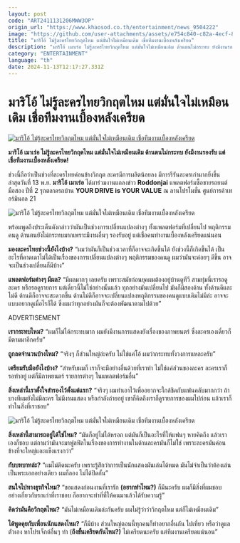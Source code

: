 ```yaml
---
layout: post
code: "ART2411131206MWW3OP"
origin_url: "https://www.khaosod.co.th/entertainment/news_9504222"
image: "https://github.com/user-attachments/assets/e754c840-c82a-4ecf-801e-48b9f5d5df71"
title: "มาริโอ้ ไม่รู้ละครไทยวิกฤตไหม แต่มั่นใจไม่เหมือนเดิม เชื่อทีมงานเบื้องหลังเครียด"
description: "มาริโอ้ เมาเร่อ ไม่รู้ละครไทยวิกฤตไหม แต่มั่นใจไม่เหมือนเดิม ด้านตนไม่กระทบ ยังมีงานรองรับ แต่เชื่อทีมงานเบื้องหลังเครียด!"
category: "ENTERTAINMENT"
language: "th"
date: 2024-11-13T12:17:27.331Z
---
```


# มาริโอ้ ไม่รู้ละครไทยวิกฤตไหม แต่มั่นใจไม่เหมือนเดิม เชื่อทีมงานเบื้องหลังเครียด

[![มาริโอ้ ไม่รู้ละครไทยวิกฤตไหม แต่มั่นใจไม่เหมือนเดิม เชื่อทีมงานเบื้องหลังเครียด](https://www.khaosod.co.th/wpapp/uploads/2024/11/mario_13167-1.jpg "มาริโอ้ ไม่รู้ละครไทยวิกฤตไหม แต่มั่นใจไม่เหมือนเดิม เชื่อทีมงานเบื้องหลังเครียด")](https://www.khaosod.co.th/wpapp/uploads/2024/11/mario_13167-1.jpg)

**มาริโอ้ เมาเร่อ ไม่รู้ละครไทยวิกฤตไหม แต่มั่นใจไม่เหมือนเดิม ด้านตนไม่กระทบ ยังมีงานรองรับ แต่เชื่อทีมงานเบื้องหลังเครียด!**

ช่วงนี้ถือว่าเป็นช่วงที่ละครไทยค่อนข้างวิกฤต ละครมีการผลิตน้อยลง มีการรีรันละครเก่ามากยิ่งขึ้น ล่าสุดวันที่ 13 พ.ย. **มาริโอ้ เมาเร่อ** ได้มาร่วมงานแถลงข่าว **Roddonjai** แพลตฟอร์มซื้อขายรถยนต์มือสอง ปีที่ 2 รุกตลาดรถบ้าน **YOUR DRIVE is YOUR VALUE** ณ ลานโปรโมชั่น ศูนย์การค้าเทอร์มินอล 21

![มาริโอ้ ไม่รู้ละครไทยวิกฤตไหม แต่มั่นใจไม่เหมือนเดิม เชื่อทีมงานเบื้องหลังเครียด](https://www.khaosod.co.th/wpapp/uploads/2024/11/mario_13167-4.jpg)

พร้อมพูดถึงประเด็นดังกล่าวว่ามันเป็นช่วงการเปลี่ยนแปลงต่างๆ ทั้งแพลตฟอร์มที่เปลี่ยนไป พฤติกรรมคนดู ด้านตนยังไม่กระทบมากเพราะมีงานอื่นๆ รองรับอยู่ แต่เชื่อคนทำงานเบื้องหลังเครียดแน่นอน

**มองละครไทยช่วงนี้ยังไงบ้าง?** “ผมว่ามันก็เป็นช่วงเวลาที่ก็อาจจะเกิดขึ้นได้ ยังช่วงนี้ก็เกิดขึ้นได้ เป็นอะไรที่คาดเดาไม่ได้เป็นเรื่องของการเปลี่ยนแปลงต่างๆ พฤติกรรมของคนดู ผมว่ามันจะค่อยๆ ดีขึ้น อาจจะเป็นช่วงเปลี่ยนก็มีบ้าง”

**แพลตฟอร์มต่างๆ มีผล?** “มีผลมากๆ เลยครับ เพราะสมัยก่อนยุคผมต้องอยู่บ้านดูทีวี สามทุ่มนี่เรารอดูละคร หรือรอดูรายการ แต่เดี๋ยวนี้ไม่ใช่อย่างนั้นแล้ว ทุกอย่างมันเปลี่ยนไป มันก็มีสองด้าน ทั้งด้านดีและไม่ดี ด้านดีก็อาจจะสะดวกขึ้น ด้านไม่ดีก็อาจจะเปลี่ยนแปลงพฤติกรรมของคนดูแบบเดิมไม่มีล่ะ อาจจะแบบอยากดูเมื่อไรก็ได้ ซึ่งผมว่าทุกอย่างมันก็จะต้องพัฒนาตามไปด้วย”

ADVERTISEMENT

**เรากระทบไหม?** “ผมก็ไม่ได้กระทบมาก ผมยังมีงานการแสดงยังเรื่องของภาพยนตร์ ซึ่งละครเองเดี๋ยวก็มีตามมาอีกครับ”

**ถูกลดจำนวนบ้างไหม?** “จริงๆ ก็ส่วนใหญ่อ่ะครับ ไม่ใช่แค่โอ้ ผมว่ากระทบทั้งวงการแหละครับ”

**เตรียมรับมือยังไงบ้าง?** “สำหรับผมก็ เราก็จะมีอย่างอื่นด้วยที่เราทำ ไม่ใช่แค่ส่วนของละคร ละครเราก็รอทำอยู่ แต่ก็มีภาพยนตร์ รายการต่างๆ ในแพลตฟอร์มอื่น”

**สิ่งเหล่านี้เราตั้งใจสำรองไว้ตั้งแต่แรก?** “จริงๆ ผมทำเอาไว้เพื่ออยากจะใกล้ชิดกับแฟนคลับมากกว่า ถ้าบางทีผมยังไม่มีละคร ไม่มีงานแสดง หรือกำลังถ่ายอยู่ เขาก็คิดถึงเราก็ดูรายการของผมไปก่อน แล้วเราก็ทำในสิ่งที่เราชอบ”

![มาริโอ้ ไม่รู้ละครไทยวิกฤตไหม แต่มั่นใจไม่เหมือนเดิม เชื่อทีมงานเบื้องหลังเครียด](https://www.khaosod.co.th/wpapp/uploads/2024/11/mario_13167-5.jpg)

**สิ่งเหล่านี้สามารถอยู่ได้ใช่ไหม?** “มันก็อยู่ไม่ได้หรอก แต่มันก็เป็นอะไรที่ให้แฟนๆ หายคิดถึง แล้วเราเองก็ชอบ แต่ถามว่ามันจะมาฟูลฟิลในเรื่องของการทำงานในด้านละครมันก็ไม่ใช่ เพราะละครมันค่อนข้างที่จะใหญ่และแข็งแรงกว่า”

**กับบทบาทล่ะ?** “ผมไม่ติดนะครับ เพราะรู้สึกว่าการเป็นนักแสดงมันเล่นได้หมด มันไม่จำเป็นว่าต้องเล่นเป็นพระเอกอย่างเดียว ผมก็ลอง ไม่ได้ปิดกั้น”

**สนใจไปทางธุรกิจไหม?** “ขอแสดงก่อนงานที่เรารัก **(อยากทำไหม?)** ก็มีนะครับ ผมก็มีสิ่งที่ผมชอบ อย่างเกี่ยวกับรถเก่าที่เราชอบ ก็อยากจะทำที่ที่ให้คนมาแล้วได้รับความรู้”

**คิดว่ามันคือวิกฤตไหม?** “มันไม่เหมือนเดิมล่ะกันครับ ผมไม่รู้ว่าว่าวิกฤตไหม แต่ก็ไม่เหมือนเดิม”

**ได้พูดคุยกับเพื่อนนักแสดงไหม?** “ก็มีบ้าง ส่วนใหญ่ตอนนี้ทุกคนก็ทำอยากอื่นกัน ไปเที่ยว หรือว่าดูแลตัวเอง หาโปรเจ็กต์อื่นๆ ทำ (**ถึงขั้นเครียดกันไหม?)** ไม่เครียดนะครับ แต่ทีมงานเครียดแน่นอน”